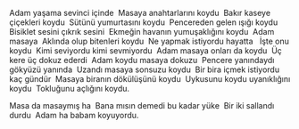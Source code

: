 ---
---
Adam yaşama sevinci içinde  
Masaya anahtarlarını koydu  
Bakır kaseye çiçekleri koydu  
Sütünü yumurtasını koydu  
Pencereden gelen ışığı koydu  
Bisiklet sesini çıkrık sesini  
Ekmeğin havanın yumuşaklığını koydu  
Adam masaya  
Aklında olup bitenleri koydu  
Ne yapmak istiyordu hayatta   
İşte onu koydu  
Kimi seviyordu kimi sevmiyordu  
Adam masaya onları da koydu  
Üç kere üç dokuz ederdi  
Adam koydu masaya dokuzu  
Pencere yanındaydı gökyüzü yanında  
Uzandı masaya sonsuzu koydu  
Bir bira içmek istiyordu kaç gündür  
Masaya biranın dökülüşünü koydu  
Uykusunu koydu uyanıklığını koydu  
Tokluğunu açlığını koydu.  

Masa da masaymış ha  
Bana mısın demedi bu kadar yüke  
Bir iki sallandı durdu  
Adam ha babam koyuyordu.